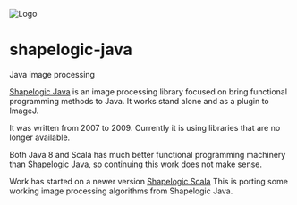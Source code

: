 ![Logo](https://github.com/sami-badawi/shapelogic/blob/master/docs/image/shapelogicsmallgradient.png)
# shapelogic-java

Java image processing

[Shapelogic Java](http://shapelogic.org) is an image processing library focused on bring functional programming methods to Java.
It works stand alone and as a plugin to ImageJ.

It was written from 2007 to 2009.
Currently it is using libraries that are no longer available.

Both Java 8 and Scala has much better functional programming machinery than Shapelogic Java, 
so continuing this work does not make sense.

Work has started on a newer version [Shapelogic Scala](https://github.com/sami-badawi/shapelogic)
This is porting some working image processing algorithms from Shapelogic Java.
